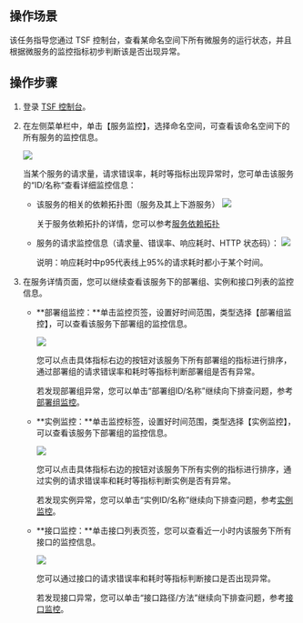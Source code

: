 ## 操作场景

该任务指导您通过 TSF 控制台，查看某命名空间下所有微服务的运行状态，并且根据微服务的监控指标初步判断该是否出现异常。

## 操作步骤

1. 登录 [TSF 控制台](https://console.cloud.tencent.com/tsf/index)。

2. 在左侧菜单栏中，单击【服务监控】，选择命名空间，可查看该命名空间下的所有服务的监控信息。

   ![](https://main.qcloudimg.com/raw/0cfe7864c56b4a06bd787962e549fcfb.png)

   当某个服务的请求量，请求错误率，耗时等指标出现异常时，您可单击该服务的“ID/名称“查看详细监控信息：

   - 该服务的相关的依赖拓扑图（服务及其上下游服务）
     ![](https://main.qcloudimg.com/raw/1cb8b1396fd7280dbc94c3f75a5ae936.png)

     关于服务依赖拓扑的详情，您可以参考[服务依赖拓扑]()

   - 服务的请求监控信息（请求量、错误率、响应耗时、HTTP 状态码）：
     ![](https://main.qcloudimg.com/raw/6b14f0fc82dd2199dc9106e157ef390c.png)

     说明：响应耗时中p95代表线上95%的请求耗时都小于某个时间。

3. 在服务详情页面，您可以继续查看该服务下的部署组、实例和接口列表的监控信息。

   - **部署组监控：**单击监控页签，设置好时间范围，类型选择【部署组监控】，可以查看该服务下部署组的监控信息。

     ![](https://main.qcloudimg.com/raw/595fd874a89b14d17b83ba205a838307.png)

     您可以点击具体指标右边的按钮对该服务下所有部署组的指标进行排序，通过部署组的请求错误率和耗时等指标判断部署组是否有异常。

     若发现部署组异常，您可以单击“部署组ID/名称”继续向下排查问题，参考[部署组监控]()。

   - **实例监控：**单击监控标签，设置好时间范围，类型选择【实例监控】，可以查看该服务下部署组的监控信息。

     ![](https://main.qcloudimg.com/raw/65039644092ec46a14dc932339d8c643.png)

     您可以点击具体指标右边的按钮对该服务下所有实例的指标进行排序，通过实例的请求错误率和耗时等指标判断实例是否有异常。

     若发现实例异常，您可以单击“实例ID/名称”继续向下排查问题，参考[实例监控]()。

   - **接口监控：**单击接口列表页签，您可以查看近一小时内该服务下所有接口的监控信息。

     ![](https://main.qcloudimg.com/raw/f6d1e02608fd4acc5331d30c0e068ad2.png)

     您可以通过接口的请求错误率和耗时等指标判断接口是否出现异常。

     若发现接口异常，您可以单击“接口路径/方法”继续向下排查问题，参考[接口监控]()。

